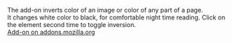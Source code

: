 The add-on inverts color of an image or color of any part of a page.  
It changes white color to black, for comfortable night time reading. Click on the element second time to toggle inversion.  
[Add-on on addons.mozilla.org](https://addons.mozilla.org/en-US/firefox/addon/invert-image/)  

